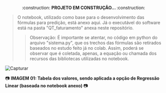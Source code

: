 
<p align="center"> 
:construction: <b> PROJETO EM CONSTRUÇÃO... </b> :construction: 
<p>
 
 
> O notebook, utilizado como base para o desenvolvimento das fórmulas para predição, está anexo aqui. Já o executável do software está na pasta "QT_faturamento" anexa neste repositório.
>> Observação: É importante se atentar, no código em python do arquivo "sistema.py", que os trechos das fórmulas são retirados baseados no estudo feito já no colab. Assim, poderá se observar que é coletada, apenas, a equação ou chamada dos recursos das bibliotecas utilizadas no notebook.
  
 ![Capturar](https://user-images.githubusercontent.com/92175791/236311942-9745ab4e-9ced-4259-9dba-fa9d078b2e4b.PNG)
<p align="center"> 
  
:camera: <b> IMAGEM 01: Tabela dos valores, sendo aplicada a opção de Regressão Linear (baseada no notebook anexo) </b> :camera: 
<p>
  
